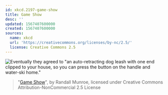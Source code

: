 ```yaml
---
id: xkcd.2197-game-show
title: Game Show
desc: ''
updated: 1567407600000
created: 1567407600000
sources:
  name: xkcd
  url: 'https://creativecommons.org/licenses/by-nc/2.5/'
  license: Creative Commons 2.5
---
```

![Eventually they agreed to "an auto-retracting dog leash with one end clipped to your house, so you can press the button on the handle and water-ski home."](https://imgs.xkcd.com/comics/game_show.png)
> "[Game Show](https://xkcd.com/2197/)", by Randall Munroe, licensed under Creative Commons Attribution-NonCommercial 2.5 License
